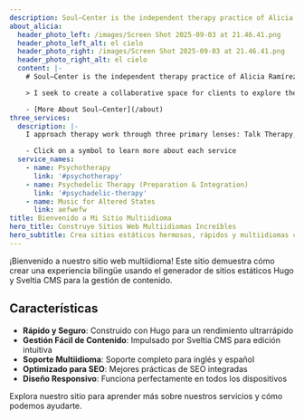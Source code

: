 ```yaml
---
description: Soul—Center is the independent therapy practice of Alicia Ramírez.
about_alicia:
  header_photo_left: /images/Screen Shot 2025-09-03 at 21.46.41.png
  header_photo_left_alt: el cielo
  header_photo_right: /images/Screen Shot 2025-09-03 at 21.46.41.png
  header_photo_right_alt: el cielo
  content: |-
    # Soul—Center is the independent therapy practice of Alicia Ramírez.

    > I seek to create a collaborative space for clients to explore their own ability to access greater insight, clarity and self-awareness.

    - [More About Soul–Center](/about)
three_services:
  description: |-
    I approach therapy work through three primary lenses: Talk Therapy, Psychedelic–Assisted Therapy, and Music Therapy

    - Click on a symbol to learn more about each service
  service_names:
    - name: Psychotherapy
      link: '#psychotherapy'
    - name: Psychedelic Therapy (Preparation & Integration)
      link: '#psychadelic-therapy'
    - name: Music for Altered States
      link: aefwefw
title: Bienvenido a Mi Sitio Multiidioma
hero_title: Construye Sitios Web Multiidiomas Increíbles
hero_subtitle: Crea sitios estáticos hermosos, rápidos y multiidiomas con Hugo y gestiona el contenido fácilmente con Sveltia CMS.
---
```

¡Bienvenido a nuestro sitio web multiidioma! Este sitio demuestra cómo crear una experiencia bilingüe usando el generador de sitios estáticos Hugo y Sveltia CMS para la gestión de contenido.

## Características

- **Rápido y Seguro**: Construido con Hugo para un rendimiento ultrarrápido
- **Gestión Fácil de Contenido**: Impulsado por Sveltia CMS para edición intuitiva
- **Soporte Multiidioma**: Soporte completo para inglés y español
- **Optimizado para SEO**: Mejores prácticas de SEO integradas
- **Diseño Responsivo**: Funciona perfectamente en todos los dispositivos

Explora nuestro sitio para aprender más sobre nuestros servicios y cómo podemos ayudarte.
